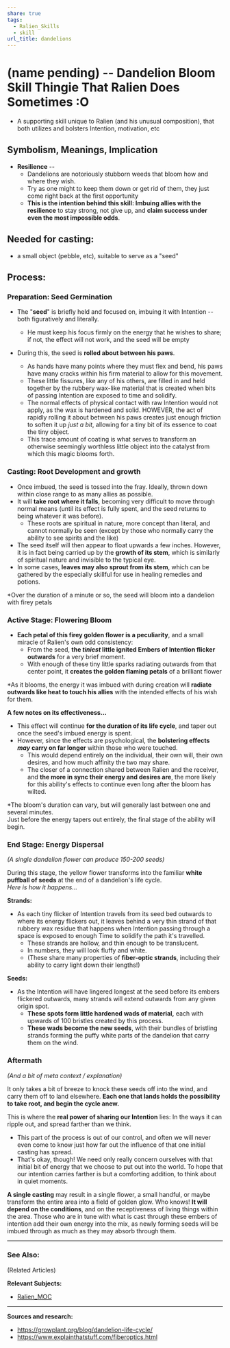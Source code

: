 ```yaml
---
share: true
tags:
  - Ralien_Skills
  - skill
url_title: dandelions
---
```

# (name pending) -- Dandelion Bloom Skill Thingie That Ralien Does Sometimes :O 


* A supporting skill unique to Ralien (and his unusual composition), that both utilizes and bolsters Intention, motivation, etc



## Symbolism, Meanings, Implication
* **Resilience** -- 
	* Dandelions are notoriously stubborn weeds that bloom how and where they wish.  
	* Try as one might to keep them down or get rid of them, they just come right back at the first opportunity
	* **This is the intention behind this skill:   Imbuing allies with the resilience** to stay strong, not give up, and **claim success under even the most impossible odds**.  



## **Needed for casting:**  
* a small object (pebble, etc), suitable to serve as a "seed"

## **Process**:

### Preparation:  **Seed Germination**
* The "**seed**" is briefly held and focused on, imbuing it with Intention -- both figuratively and literally.  
	* He must keep his focus firmly on the energy that he wishes to share; if not, the effect will not work, and the seed will be empty

* During this, the seed is **rolled about between his paws**.  
	* As hands have many points where they must flex and bend, his paws have many cracks within his firm material to allow for this movement.  
	* These little fissures, like any of his others, are filled in and held together by the rubbery wax-like material that is created when bits of passing Intention are exposed to time and solidify.  
	* The normal effects of physical contact with raw Intention would not apply, as the wax is hardened and solid.  HOWEVER, the act of rapidly rolling it about between his paws creates just enough friction to soften it up *just a bit*, allowing for a tiny bit of its essence to coat the tiny object.  
	* This trace amount of coating is what serves to transform an otherwise seemingly worthless little object into the catalyst from which this magic blooms forth.  

### Casting:  **Root Development** and growth
* Once imbued, the seed is tossed into the fray.  Ideally, thrown down within close range to as many allies as possible.  
* It will **take root where it falls**, becoming very difficult to move through normal means (until its effect is fully spent, and the seed returns to being whatever it was before).  
	* These roots are spiritual in nature, more concept than literal, and cannot normally be seen (except by those who normally carry the ability to see spirits and the like)
* The seed itself will then appear to float upwards a few inches.  However, it is in fact being carried up by the **growth of its stem**, which is similarly of spiritual nature and invisible to the typical eye.  
* In some cases, **leaves may also sprout from its stem**, which can be gathered by the especially skillful for use in healing remedies and potions.  

*Over the duration of a minute or so, the seed will bloom into a dandelion with firey petals



### Active Stage: **Flowering Bloom** 
* **Each petal of this firey golden flower is a peculiarity**, and a small miracle of Ralien's own odd consistency: 
	* From the seed, **the *tiniest* little ignited Embers of Intention flicker outwards** for a very brief moment.
	* With enough of these tiny little sparks radiating outwards from that center point, it **creates the golden flaming petals** of a brilliant flower

*As it blooms, the energy it was imbued with during creation will **radiate outwards like heat to touch his allies** with the intended effects of his wish for them.  

**A few notes on its effectiveness...**
* This effect will continue **for the duration of its life cycle**, and taper out once the seed's imbued energy is spent.   
* However, since the effects are psychological, the **bolstering effects *may* carry on far longer** within those who were touched. 
	* This would depend entirely on the individual, their own will, their own desires, and how much affinity the two may share.  
	* The closer of a connection shared between Ralien and the receiver, and **the more in sync their energy and desires are**, the more likely for this ability's effects to continue even long after the bloom has wilted. 

*The bloom's duration can vary, but will generally last between one and several minutes.  
Just before the energy tapers out entirely, the final stage of the ability will begin.  

### End Stage:  **Energy Dispersal**
*(A single dandelion flower can produce 150-200 seeds)*

During this stage, the yellow flower transforms into the familiar **white puffball of seeds** at the end of a dandelion's life cycle.   
*Here is how it happens...*

**Strands:** 
* As each tiny flicker of Intention travels from its seed bed outwards to where its energy flickers out, it leaves behind a very thin strand of that rubbery wax residue that happens when Intention passing through a space is exposed to enough Time to solidify the path it's travelled. 
	* These strands are hollow, and thin enough to be translucent.  
	* In numbers, they will look fluffy and white.  
	* (These share many properties of **fiber-optic strands**, including their ability to carry light down their lengths!)

**Seeds:**
* As the Intention will have lingered longest at the seed before its embers flickered outwards, many strands will extend outwards from any given origin spot. 
	* **These spots form little hardened wads of material,** each with upwards of 100 bristles created by this process.  
	* **These wads become the new seeds**, with their bundles of bristling strands forming the puffy white parts of the dandelion that carry them on the wind.  


### Aftermath
*(And a bit of meta context / explanation)*

It only takes a bit of breeze to knock these seeds off into the wind, and carry them off to land elsewhere.  **Each one that lands holds the possibility to take root, and begin the cycle anew.**  

This is where the **real power of sharing our Intention** lies:  In the ways it can ripple out, and spread farther than we think.  
* This part of the process is out of our control, and often we will never even come to know just how far out the influence of that one initial casting has spread.  
* That's okay, though! We need only really concern ourselves with that initial bit of energy that we choose to put out into the world.  To hope that our intention carries farther is but a comforting addition, to think about in quiet moments.  

**A single casting** may result in a single flower, a small handful, or maybe transform the entire area into a field of golden glow.  Who knows!  **It will depend on the conditions**, and on the receptiveness of living things within the area.  Those who are in tune with what is cast through these embers of intention add their own energy into the mix, as newly forming seeds will be imbued through as much as they may absorb through them. 





---
### **See Also:**  
(Related Articles)


**Relevant Subjects:**
* [Ralien_MOC](../../MOCs/Ralien-contents.md#)

---

**Sources and research:** 
* https://growplant.org/blog/dandelion-life-cycle/
* https://www.explainthatstuff.com/fiberoptics.html